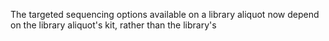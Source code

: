 The targeted sequencing options available on a library aliquot now depend on the library aliquot's
kit, rather than the library's
